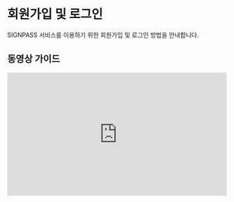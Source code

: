 # 회원가입 및 로그인

SIGNPASS 서비스를 이용하기 위한 회원가입 및 로그인 방법을 안내합니다.

## 동영상 가이드

<div style="position: relative; padding-bottom: 56.25%; height: 0; overflow: hidden; max-width: 100%;">
  <iframe style="position: absolute; top: 0; left: 0; width: 100%; height: 100%;" src="https://www.youtube.com/embed/UB_dKBaaedk" title="SIGNPASS 회원가입 및 로그인 가이드" frameborder="0" allow="accelerometer; autoplay; clipboard-write; encrypted-media; gyroscope; picture-in-picture; web-share" allowfullscreen></iframe>
</div>

